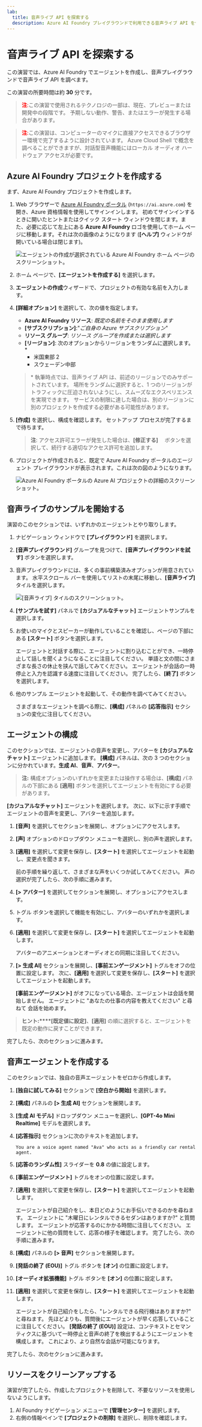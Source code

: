 ```yaml
---
lab:
  title: 音声ライブ API を探索する
  description: Azure AI Foundry プレイグラウンドで利用できる音声ライブ API を使用しカスタマイズする方法について説明します。
---
```


# 音声ライブ API を探索する

この演習では、Azure AI Foundry でエージェントを作成し、音声プレイグラウンドで音声ライブ API を調べます。 

この演習の所要時間は約 **30** 分です。

> <span style="color:red">**注**:</span>この演習で使用されるテクノロジの一部は、現在、プレビューまたは開発中の段階です。 予期しない動作、警告、またはエラーが発生する場合があります。

> <span style="color:red">**注**:</span>この演習は、コンピューターのマイクに直接アクセスできるブラウザー環境で完了するように設計されています。 Azure Cloud Shell で概念を調べることができますが、対話型音声機能にはローカル オーディオ ハードウェア アクセスが必要です。

## Azure AI Foundry プロジェクトを作成する

まず、Azure AI Foundry プロジェクトを作成します。

1. Web ブラウザーで [Azure AI Foundry ポータル](https://ai.azure.com) (`https://ai.azure.com`) を開き、Azure 資格情報を使用してサインインします。 初めてサインインするときに開いたヒントまたはクイック スタート ウィンドウを閉じます。また、必要に応じて左上にある **Azure AI Foundry** ロゴを使用してホーム ページに移動します。それは次の画像のようになります (**[ヘルプ]** ウィンドウが開いている場合は閉じます)。

    ![エージェントの作成が選択されている Azure AI Foundry ホーム ページのスクリーンショット。](../media/ai-foundry-new-home-page.png)

1. ホーム ページで、**[エージェントを作成する]** を選択します。

1. **エージェントの作成**ウィザードで、プロジェクトの有効な名前を入力します。 

1. **[詳細オプション]** を選択して、次の値を指定します。
    - **Azure AI Foundry リソース**: *既定の名前をそのまま使用します*
    - **[サブスクリプション]**:"*ご自身の Azure サブスクリプション*"
    - **リソース グループ**: *リソース グループを作成または選択します*
    - **[リージョン]**: 次のオプションからリージョンをランダムに選択します。\*
        - 米国東部 2
        - スウェーデン中部

    > \* 執筆時点では、音声ライブ API は、前述のリージョンでのみサポートされています。 場所をランダムに選択すると、1 つのリージョンがトラフィックに圧迫されないようにし、スムーズなエクスペリエンスを実現できます。 サービスの制限に達した場合は、別のリージョンに別のプロジェクトを作成する必要がある可能性があります。

1. **[作成]** を選択し、構成を確認します。 セットアップ プロセスが完了するまで待ちます。

    >**注**: アクセス許可エラーが発生した場合は、**[修正する]** 　ボタンを選択して、続行する適切なアクセス許可を追加します。

1. プロジェクトが作成されると、既定で Azure AI Foundry ポータルのエージェント プレイグラウンドが表示されます。これは次の図のようになります。

    ![Azure AI Foundry ポータルの Azure AI プロジェクトの詳細のスクリーンショット。](../media/ai-foundry-project-2.png)

## 音声ライブのサンプルを開始する

 演習のこのセクションでは、いずれかのエージェントとやり取りします。 

1. ナビゲーション ウィンドウで **[プレイグラウンド]** を選択します。

1. **[音声プレイグラウンド]** グループを見つけて、**[音声プレイグラウンドを試す]** ボタンを選択します。

1. 音声プレイグラウンドには、多くの事前構築済みオプションが用意されています。 水平スクロール バーを使用してリストの末尾に移動し、**[音声ライブ]** タイルを選択します。 

    ![[音声ライブ] タイルのスクリーンショット。](../media/voice-live-tile.png)

1. **[サンプルを試す]** パネルで **[カジュアルなチャット]** エージェントサンプルを選択します。

1. お使いのマイクとスピーカーが動作していることを確認し、ページの下部にある **[スタート]** ボタンを選択します。 

    エージェントと対話する際に、エージェントに割り込むことができ、一時停止して話しを聞くようになることに注目してください。 単語と文の間にさまざまな長さの休止を挟んで話してみてください。 エージェントが会話の一時停止と入力を認識する速度に注目してください。 完了したら、**[終了]** ボタンを選択します。

1. 他のサンプル エージェントを起動して、その動作を調べてみてください。

    さまざまなエージェントを調べる際に、**[構成]** パネルの **[応答指示]** セクションの変化に注目してください。

## エージェントの構成 

このセクションでは、エージェントの音声を変更し、アバターを **[カジュアルなチャット]** エージェントに追加します。 **[構成]** パネルは、次の 3 つのセクションに分かれています。**生成 AI**、**音声**、**アバター**。

>**注:**  構成オプションのいずれかを変更または操作する場合は、**[構成]** パネルの下部にある **[適用]** ボタンを選択してエージェントを有効にする必要があります。

**[カジュアルなチャット]** エージェントを選択します。 次に、以下に示す手順でエージェントの音声を変更し、アバターを追加します。

1. **[音声]** を選択してセクションを展開し、オプションにアクセスします。

1. **[声]** オプションのドロップダウン メニューを選択し、別の声を選択します。

1. **[適用]** を選択して変更を保存し、**[スタート]** を選択してエージェントを起動し、変更点を聞きます。

    前の手順を繰り返して、さまざまな声をいくつか試してみてください。 声の選択が完了したら、次の手順に進みます。

1. **[> アバター]** を選択してセクションを展開し、オプションにアクセスします。

1. トグル ボタンを選択して機能を有効にし、アバターのいずれかを選択します。 

1. **[適用]** を選択して変更を保存し、**[スタート]** を選択してエージェントを起動します。 

    アバターのアニメーションとオーディオとの同期に注目してください。

1. **[> 生成 AI]** セクションを展開し、**[事前エンゲージメント]** トグルをオフの位置に設定します。 次に、**[適用]** を選択して変更を保存し、**[スタート]** を選択してエージェントを起動します。

    **[事前エンゲージメント]** がオフになっている場合、エージェントは会話を開始しません。 エージェントに "あなたの仕事の内容を教えてください" と尋ねて 会話を始めます。

>**ヒント:****[既定値に設定]**、**[適用]** の順に選択すると、エージェントを既定の動作に戻すことができます。

完了したら、次のセクションに進みます。

## 音声エージェントを作成する

このセクションでは、独自の音声エージェントをゼロから作成します。

1. **[独自に試してみる]** セクションで **[空白から開始]** を選択します。 

1. **[構成]** パネルの **[> 生成 AI]** セクションを展開します。

1. **[生成 AI モデル]** ドロップダウン メニューを選択し、**[GPT-4o Mini Realtime]** モデルを選択します。

1. **[応答指示]** セクションに次のテキストを追加します。

    ```
    You are a voice agent named "Ava" who acts as a friendly car rental agent. 
    ```

1. **[応答のランダム性]** スライダーを **0.8** の値に設定します。 

1. **[事前エンゲージメント]** トグルをオンの位置に設定します。

1. **[適用]** を選択して変更を保存し、**[スタート]** を選択してエージェントを起動します。

    エージェントが自己紹介をし、本日どのようにお手伝いできるのかを尋ねます。 エージェントに "木曜日にレンタルできるセダンはありますか?" と質問します。 エージェントが応答するのにかかる時間に注目してください。 エージェントに他の質問をして、応答の様子を確認します。 完了したら、次の手順に進みます。

1. **[構成]** パネルの **[> 音声]** セクションを展開します。

1. **[発話の終了 (EOU)]** トグル ボタンを **[オン]** の位置に設定します。

1. **[オーディオ拡張機能]** トグル ボタンを **[オン]** の位置に設定します。

1. **[適用]** を選択して変更を保存し、**[スタート]** を選択してエージェントを起動します。

    エージェントが自己紹介をしたら、"レンタルできる飛行機はありますか?" と尋ねます。 先ほどよりも、質問後にエージェントが早く応答していることに注目してください。 **[発話の終了 (EOU)]** 設定は、コンテキストとセマンティクスに基づいて一時停止と音声の終了を検出するようにエージェントを構成します。 これにより、より自然な会話が可能になります。

完了したら、次のセクションに進みます。

## リソースをクリーンアップする

演習が完了したら、作成したプロジェクトを削除して、不要なリソースを使用しないようにします。

1. AI Foundry ナビゲーション メニューで **[管理センター]** を選択します。
1. 右側の情報ペインで **[プロジェクトの削除]** を選択し、削除を確認します。

